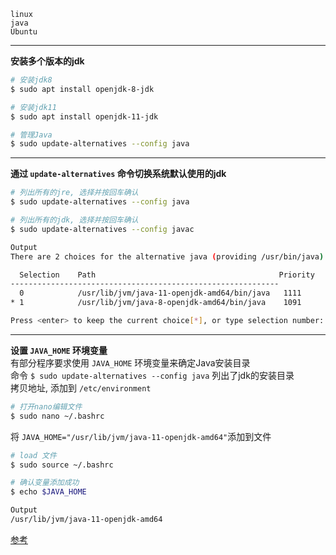 `linux`  
`java`  
`Ubuntu`

---

**安装多个版本的jdk**

```bash
# 安装jdk8
$ sudo apt install openjdk-8-jdk

# 安装jdk11
$ sudo apt install openjdk-11-jdk
```

```bash
# 管理Java
$ sudo update-alternatives --config java

```

---

**通过 `update-alternatives` 命令切换系统默认使用的jdk**

```bash
# 列出所有的jre, 选择并按回车确认
$ sudo update-alternatives --config java

# 列出所有的jdk, 选择并按回车确认
$ sudo update-alternatives --config javac

Output
There are 2 choices for the alternative java (providing /usr/bin/java).

  Selection    Path                                         Priority   Status
------------------------------------------------------------
  0            /usr/lib/jvm/java-11-openjdk-amd64/bin/java   1111      auto mode
* 1            /usr/lib/jvm/java-8-openjdk-amd64/bin/java    1091      manual mode

Press <enter> to keep the current choice[*], or type selection number:

```


---

**设置 `JAVA_HOME` 环境变量**  
有部分程序要求使用 `JAVA_HOME` 环境变量来确定Java安装目录  
命令 ```$ sudo update-alternatives --config java``` 列出了jdk的安装目录  
拷贝地址, 添加到 `/etc/environment`  

``` bash
# 打开nano编辑文件
$ sudo nano ~/.bashrc
```

将 ` JAVA_HOME="/usr/lib/jvm/java-11-openjdk-amd64" `添加到文件

``` bash
# load 文件
$ sudo source ~/.bashrc
```

``` bash
# 确认变量添加成功
$ echo $JAVA_HOME

Output
/usr/lib/jvm/java-11-openjdk-amd64
```

[参考](https://www.digitalocean.com/community/tutorials/how-to-install-java-with-apt-on-ubuntu-20-04)

